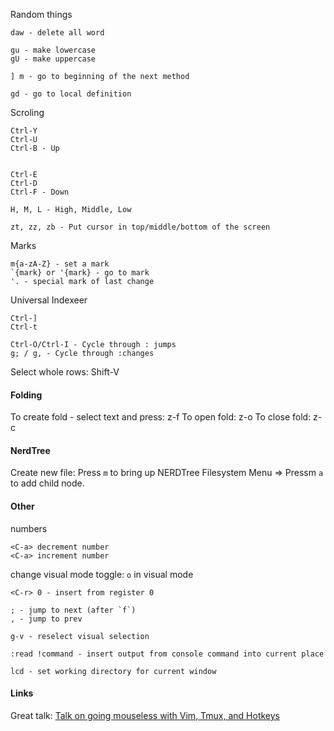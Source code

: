 
Random things
```
daw - delete all word

gu - make lowercase
gU - make uppercase

] m - go to beginning of the next method

gd - go to local definition
```

Scroling
```
Ctrl-Y
Ctrl-U
Ctrl-B - Up


Ctrl-E
Ctrl-D
Ctrl-F - Down

H, M, L - High, Middle, Low

zt, zz, zb - Put cursor in top/middle/bottom of the screen
```

Marks
```
m{a-zA-Z} - set a mark
`{mark} or '{mark} - go to mark
'. - special mark of last change
```

Universal Indexeer
```
Ctrl-]
Ctrl-t

Ctrl-O/Ctrl-I - Cycle through : jumps
g; / g, - Cycle through :changes
```

Select whole rows: Shift-V


#### Folding
To create fold - select text and press: z-f
To open fold: z-o
To close fold: z-c

#### NerdTree

Create new file: Press `m` to bring up NERDTree Filesystem Menu => Pressm `a` to add child node.

#### Other

numbers
```
<C-a> decrement number
<C-a> increment number
```

change visual mode toggle: `o` in visual mode
```
<C-r> 0 - insert from register 0

; - jump to next (after `f`)
, - jump to prev

g-v - reselect visual selection

:read !command - insert output from console command into current place

lcd - set working directory for current window
```

#### Links
Great talk: [Talk on going mouseless with Vim, Tmux, and Hotkeys](https://www.youtube.com/watch?v=E-ZbrtoSuzw)
